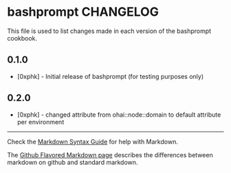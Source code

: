bashprompt CHANGELOG
================

This file is used to list changes made in each version of the bashprompt cookbook.

0.1.0
-----
- [0xphk] - Initial release of bashprompt (for testing purposes only)

0.2.0
-----
- [0xphk] - changed attribute from ohai::node::domain to default attribute per environment

- - -
Check the [Markdown Syntax Guide](http://daringfireball.net/projects/markdown/syntax) for help with Markdown.

The [Github Flavored Markdown page](http://github.github.com/github-flavored-markdown/) describes the differences between markdown on github and standard markdown.
